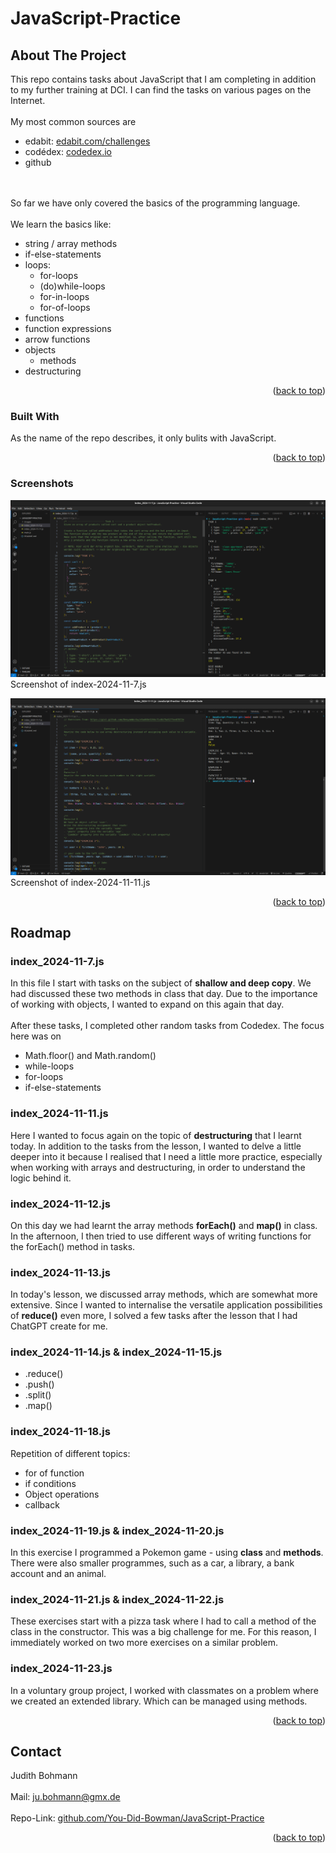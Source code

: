 # JavaScript-Practice

## About The Project
This repo contains tasks about JavaScript that I am completing in addition to my further training at DCI. I can find the tasks on various pages on the Internet. 
<br><br>
My most common sources are

* edabit: <a href="https://edabit.com/challenges"> edabit.com/challenges</a>
* codédex: <a href="https://www.codedex.io/"> codedex.io</a>
* github

<br><br>
So far we have only covered the basics of the programming language. 
<br><br>
We learn the basics like:

* string / array methods
* if-else-statements
* loops:
  * for-loops
  * (do)while-loops
  * for-in-loops
  * for-of-loops
*   functions
  * function expressions
  * arrow functions
* objects
  * methods
* destructuring

<p align="right">(<a href="#readme-top">back to top</a>)</p>


### Built With
As the name of the repo describes, it only bulits with JavaScript. 

<p align="right">(<a href="#readme-top">back to top</a>)</p>

### Screenshots
![Screenshot of index_2024-11-7.js - lots of code](/images/Screenshot_index_2024-11-7.png) Screenshot of index-2024-11-7.js

![Screenshot of index_2024-11-11.js - lots of code](/images/Screenshot_index_2024-11-11.png) Screenshot of index-2024-11-11.js

<p align="right">(<a href="#readme-top">back to top</a>)</p>

<!-- ROADMAP -->
## Roadmap

### index_2024-11-7.js 
In this file I start with tasks on the subject of <b>shallow and deep copy</b>. We had discussed these two methods in class that day. Due to the importance of working with objects, I wanted to expand on this again that day. 
<br><br>
After these tasks, I completed other random tasks from Codedex. The focus here was on
  * Math.floor() and Math.random()
  * while-loops
  * for-loops
  * if-else-statements

### index_2024-11-11.js
Here I wanted to focus again on the topic of <b>destructuring</b> that I learnt today. In addition to the tasks from the lesson, I wanted to delve a little deeper into it because I realised that I need a little more practice, especially when working with arrays and destructuring, in order to understand the logic behind it. 

### index_2024-11-12.js
On this day we had learnt the array methods <b>forEach()</b> and <b>map()</b> in class. In the afternoon, I then tried to use different ways of writing functions for the forEach() method in tasks. 

### index_2024-11-13.js
In today's lesson, we discussed array methods, which are somewhat more extensive. Since I wanted to internalise the versatile application possibilities of <b>reduce()</b> even more, I solved a few tasks after the lesson that I had ChatGPT create for me. 

### index_2024-11-14.js & index_2024-11-15.js
* .reduce()
* .push()
* .split()
* .map()

### index_2024-11-18.js
Repetition of different topics:
* for of function
* if conditions
* Object operations
* callback

### index_2024-11-19.js & index_2024-11-20.js
In this exercise I programmed a Pokemon game - using <b>class</b> and <b>methods</b>.
<br>
There were also smaller programmes, such as a car, a library, a bank account and an animal. 

### index_2024-11-21.js & index_2024-11-22.js
These exercises start with a pizza task where I had to call a method of the class in the constructor. This was a big challenge for me. For this reason, I immediately worked on two more exercises on a similar problem. 

### index_2024-11-23.js
In a voluntary group project, I worked with classmates on a problem where we created an extended library. Which can be managed using methods. 

<p align="right">(<a href="#readme-top">back to top</a>)</p>


<!-- CONTACT -->
## Contact

Judith Bohmann
<br><br>
Mail: ju.bohmann@gmx.de
<br><br>
Repo-Link: <a href="https://github.com/You-Did-Bowman/JavaScript-Practice"> github.com/You-Did-Bowman/JavaScript-Practice</a>

<p align="right">(<a href="#readme-top">back to top</a>)</p>
